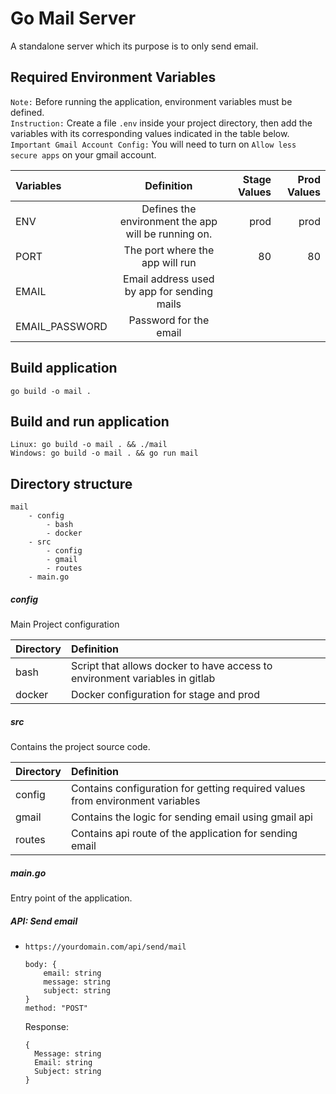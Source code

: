 # Go Mail Server

A standalone server which its purpose is to only send email.

## Required Environment Variables

`Note:` Before running the application, environment variables must be defined.  
`Instruction:` Create a file `.env` inside your project directory, then add the variables with its corresponding values indicated in the table below.  
`Important Gmail Account Config:` You will need to turn on `Allow less secure apps` on your gmail account.  

| Variables      |                     Definition                      |          Stage Values |           Prod Values |
| :------------- | :-------------------------------------------------: | --------------------: | --------------------: |
| ENV            | Defines the environment the app will be running on. |                  prod |                  prod |
| PORT           |           The port where the app will run           |                    80 |                    80 |
| EMAIL          |     Email address used by app for sending mails     |          <your-email> |          <your-email> |
| EMAIL_PASSWORD |               Password for the email                | <your-email-password> | <your-email-password> |

## Build application

```
go build -o mail .
```

## Build and run application

```
Linux: go build -o mail . && ./mail
Windows: go build -o mail . && go run mail
```

## Directory structure

```
mail
    - config
        - bash
        - docker
    - src
        - config
        - gmail
        - routes
    - main.go
```

##### config

Main Project configuration

| Directory | Definition                                                                  |
| :-------- | :-------------------------------------------------------------------------- |
| bash      | Script that allows docker to have access to environment variables in gitlab |
| docker    | Docker configuration for stage and prod                                     |

##### src

Contains the project source code.

| Directory | Definition                                                                    |
| :-------- | :---------------------------------------------------------------------------- |
| config    | Contains configuration for getting required values from environment variables |
| gmail     | Contains the logic for sending email using gmail api                          |
| routes    | Contains api route of the application for sending email                       |

##### main.go

Entry point of the application.

##### API: Send email

- `https://yourdomain.com/api/send/mail`
  ```
  body: {
      email: string
      message: string
      subject: string
  }
  method: "POST"
  ```
  Response:
  ```
  {
    Message: string
    Email: string
    Subject: string
  }
  ```
